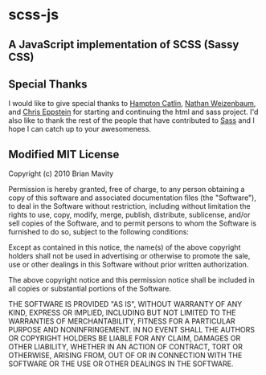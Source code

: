 # scss-js
## A JavaScript implementation of SCSS (Sassy CSS)

## Special Thanks

I would like to give special thanks to [Hampton Catlin](http://hamptoncatlin.com),
[Nathan Weizenbaum](http://nex-3.com), and [Chris Eppstein](http://acts-as-architect.blogspot.com)
for starting and continuing the html and sass project. I'd also like to thank the rest of the people
that have contributed to [Sass](http://sass-lang.com/) and I hope I can catch up to your
awesomeness.

## Modified MIT License

Copyright (c) 2010 Brian Mavity 

Permission is hereby granted, free of charge, to any person obtaining a copy
of this software and associated documentation files (the "Software"), to deal
in the Software without restriction, including without limitation the rights
to use, copy, modify, merge, publish, distribute, sublicense, and/or sell
copies of the Software, and to permit persons to whom the Software is
furnished to do so, subject to the following conditions:

Except as contained in this notice, the name(s) of the above copyright
holders shall not be used in advertising or otherwise to promote the sale,
use or other dealings in this Software without prior written authorization.

The above copyright notice and this permission notice shall be included in
all copies or substantial portions of the Software.

THE SOFTWARE IS PROVIDED "AS IS", WITHOUT WARRANTY OF ANY KIND, EXPRESS OR
IMPLIED, INCLUDING BUT NOT LIMITED TO THE WARRANTIES OF MERCHANTABILITY,
FITNESS FOR A PARTICULAR PURPOSE AND NONINFRINGEMENT. IN NO EVENT SHALL THE
AUTHORS OR COPYRIGHT HOLDERS BE LIABLE FOR ANY CLAIM, DAMAGES OR OTHER
LIABILITY, WHETHER IN AN ACTION OF CONTRACT, TORT OR OTHERWISE, ARISING FROM,
OUT OF OR IN CONNECTION WITH THE SOFTWARE OR THE USE OR OTHER DEALINGS IN
THE SOFTWARE.

